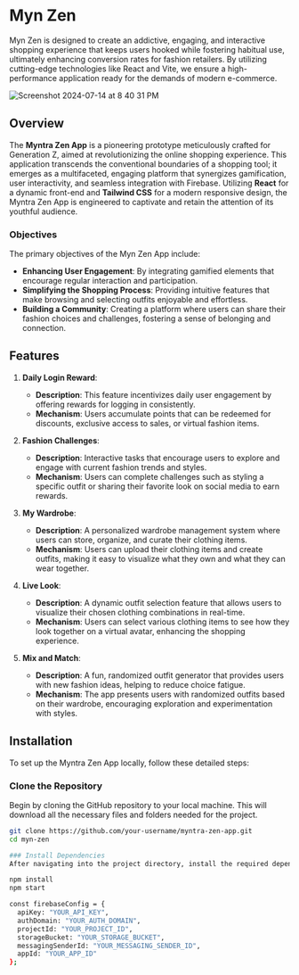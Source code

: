 
# Myn Zen 
Myn Zen is designed to create an addictive, engaging, and interactive shopping experience that keeps users hooked while fostering habitual use, ultimately enhancing conversion rates for fashion retailers. By utilizing cutting-edge technologies like React and Vite, we ensure a high-performance application ready for the demands of modern e-commerce.

![Screenshot 2024-07-14 at 8 40 31 PM](https://github.com/user-attachments/assets/c43b3c0d-64c4-4a32-a551-194e1b6ce8dd)

## Overview

The **Myntra Zen App** is a pioneering prototype meticulously crafted for Generation Z, aimed at revolutionizing the online shopping experience. This application transcends the conventional boundaries of a shopping tool; it emerges as a multifaceted, engaging platform that synergizes gamification, user interactivity, and seamless integration with Firebase. Utilizing **React** for a dynamic front-end and **Tailwind CSS** for a modern responsive design, the Myntra Zen App is engineered to captivate and retain the attention of its youthful audience.

### Objectives

The primary objectives of the Myn Zen App include:

- **Enhancing User Engagement**: By integrating gamified elements that encourage regular interaction and participation.
- **Simplifying the Shopping Process**: Providing intuitive features that make browsing and selecting outfits enjoyable and effortless.
- **Building a Community**: Creating a platform where users can share their fashion choices and challenges, fostering a sense of belonging and connection.

## Features

1. **Daily Login Reward**: 
   - **Description**: This feature incentivizes daily user engagement by offering rewards for logging in consistently.
   - **Mechanism**: Users accumulate points that can be redeemed for discounts, exclusive access to sales, or virtual fashion items.

2. **Fashion Challenges**: 
   - **Description**: Interactive tasks that encourage users to explore and engage with current fashion trends and styles.
   - **Mechanism**: Users can complete challenges such as styling a specific outfit or sharing their favorite look on social media to earn rewards.

3. **My Wardrobe**: 
   - **Description**: A personalized wardrobe management system where users can store, organize, and curate their clothing items.
   - **Mechanism**: Users can upload their clothing items and create outfits, making it easy to visualize what they own and what they can wear together.

4. **Live Look**: 
   - **Description**: A dynamic outfit selection feature that allows users to visualize their chosen clothing combinations in real-time.
   - **Mechanism**: Users can select various clothing items to see how they look together on a virtual avatar, enhancing the shopping experience.

5. **Mix and Match**: 
   - **Description**: A fun, randomized outfit generator that provides users with new fashion ideas, helping to reduce choice fatigue.
   - **Mechanism**: The app presents users with randomized outfits based on their wardrobe, encouraging exploration and experimentation with styles.

## Installation

To set up the Myntra Zen App locally, follow these detailed steps:

### Clone the Repository

Begin by cloning the GitHub repository to your local machine. This will download all the necessary files and folders needed for the project.

```bash
git clone https://github.com/your-username/myntra-zen-app.git
cd myn-zen

### Install Dependencies
After navigating into the project directory, install the required dependencies using npm. This step ensures that all necessary packages are available for the application to function correctly.

npm install
npm start

const firebaseConfig = {
  apiKey: "YOUR_API_KEY",
  authDomain: "YOUR_AUTH_DOMAIN",
  projectId: "YOUR_PROJECT_ID",
  storageBucket: "YOUR_STORAGE_BUCKET",
  messagingSenderId: "YOUR_MESSAGING_SENDER_ID",
  appId: "YOUR_APP_ID"
};
